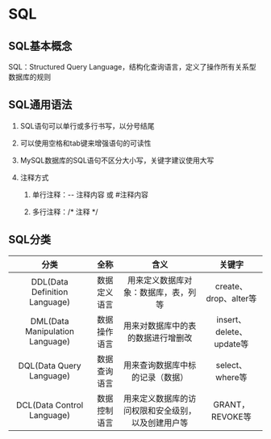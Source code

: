 # SQL

## SQL基本概念

SQL：Structured Query Language，结构化查询语言，定义了操作所有关系型数据库的规则

## SQL通用语法

1. SQL语句可以单行或多行书写，以分号结尾

2. 可以使用空格和tab键来增强语句的可读性

3. MySQL数据库的SQL语句不区分大小写，关键字建议使用大写

4. 注释方式

   1. 单行注释：-- 注释内容 或 #注释内容

   2. 多行注释：/* 注释 */

## SQL分类

|              分类               |     全称     |                        含义                        |          关键字          |
| :-----------------------------: | :----------: | :------------------------------------------------: | :----------------------: |
|  DDL(Data Definition Language)  | 数据定义语言 |        用来定义数据库对象：数据库，表，列等        |  create、drop、alter等   |
| DML(Data Manipulation Language) | 数据操作语言 |         用来对数据库中的表的数据进行增删改         | insert、delete、update等 |
|    DQL(Data Query Language)     | 数据查询语言 |          用来查询数据库中标的记录（数据）          |     select、where等      |
|   DCL(Data Control Language)    | 数据控制语言 | 用来定义数据库的访问权限和安全级别，以及创建用户等 |     GRANT，REVOKE等      |

   

